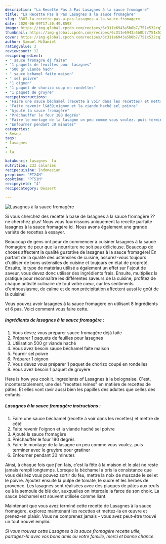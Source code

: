 ```yaml
---
description: "La Recette Pas à Pas Lasagnes à la sauce fromagère"
title: "La Recette Pas à Pas Lasagnes à la sauce fromagère"
slug: 3387-la-recette-pas-a-pas-lasagnes-a-la-sauce-fromagere
date: 2020-06-09T17:30:49.859Z
image: https://img-global.cpcdn.com/recipes/6c311e6943a5b0b7/751x532cq70/lasagnes-a-la-sauce-fromagere-photo-principale-de-la-recette.jpg
thumbnail: https://img-global.cpcdn.com/recipes/6c311e6943a5b0b7/751x532cq70/lasagnes-a-la-sauce-fromagere-photo-principale-de-la-recette.jpg
cover: https://img-global.cpcdn.com/recipes/6c311e6943a5b0b7/751x532cq70/lasagnes-a-la-sauce-fromagere-photo-principale-de-la-recette.jpg
author: Samuel McDaniel
ratingvalue: 3
reviewcount: 12
recipeingredient:
- " sauce fromagre dj faite"
- "1 paquets de feuilles pour lasagnes"
- "500 gr viande hach"
- " sauce bchamel faite maison"
- " sel poivre"
- "1 oignon"
- "1 paquet de chorizo coup en rondelles"
- "1 paquet de gruyre"
recipeinstructions:
- "Faire une sauce béchamel (recette à voir dans les recettes) et mettre de côté"
- "Faite revenir l&#39;oignon et la viande haché sel poivre"
- "Ajouté la sauce fromagère"
- "Préchauffer le four 180 degrés"
- "Faire le montage de la lasagne un peu comme vous voulez. puis terminer avec le gruyère pour gratiner"
- "Enfourner pendant 30 minutes"
categories:
- Resep
tags:
- lasagnes
- 
- la

katakunci: lasagnes  la 
nutrition: 233 calories
recipecuisine: Indonesian
preptime: "PT24M"
cooktime: "PT51M"
recipeyield: "4"
recipecategory: Dessert

---
```



![Lasagnes à la sauce fromagère](https://img-global.cpcdn.com/recipes/6c311e6943a5b0b7/751x532cq70/lasagnes-a-la-sauce-fromagere-photo-principale-de-la-recette.jpg)

Si vous cherchez des recette à base de lasagnes à la sauce fromagère ?? ne cherchez plus! Nous vous fournissons uniquement la recette parfaite lasagnes à la sauce fromagère ici. Nous avons également une grande variété de recettes à essayer.

Beaucoup de gens ont peur de commencer à cuisiner lasagnes à la sauce fromagère de peur que la nourriture ne soit pas délicieuse. Beaucoup de choses affectent la qualité gustative de lasagnes à la sauce fromagère! En partant de la qualité des ustensiles de cuisine, assurez-vous toujours d'utiliser de bons ustensiles de cuisine et toujours en état de propreté. Ensuite, le type de matériau utilisé a également un effet sur l'ajout de saveur, vous devez donc utiliser des ingrédients frais. Ensuite, multipliez la pratique pour reconnaître les différentes saveurs de la cuisine, profitez de chaque activité culinaire de tout votre cœur, car les sentiments d'enthousiasme, de calme et de non précipitation affectent aussi le goût de la cuisine!

<!--inarticleads1-->

Vous pouvez avoir lasagnes à la sauce fromagère en utilisant 8 Ingrédients et 6 pas. Voici comment vous faire cette.

##### Ingrédients de lasagnes à la sauce fromagère :

1. Vous devez vous préparer  sauce fromagère déjà faite
1. Préparer 1 paquets de feuilles pour lasagnes
1. Utilisation 500 gr viande haché
1. Vous avez besoin  sauce béchamel faite maison
1. Fournir  sel poivre
1. Préparer 1 oignon
1. Vous devez vous préparer 1 paquet de chorizo coupé en rondelles
1. Vous avez besoin 1 paquet de gruyère


Here is how you cook it. Ingredients of Lasagnes à la bolognaise. C&#39;est, incontestablement, une des &#34;recettes reines&#34; en matière de recettes de pâtes. Et elles vont ravir aussi bien les papilles des adultes que celles des enfants. 

<!--inarticleads2-->

##### Lasagnes à la sauce fromagère instructions :

1. Faire une sauce béchamel (recette à voir dans les recettes) et mettre de côté
1. Faite revenir l&#39;oignon et la viande haché sel poivre
1. Ajouté la sauce fromagère
1. Préchauffer le four 180 degrés
1. Faire le montage de la lasagne un peu comme vous voulez. puis terminer avec le gruyère pour gratiner
1. Enfourner pendant 30 minutes


Ainsi, à chaque fois que j&#39;en fais, c&#39;est la fête à la maison et le plat ne reste jamais rempli longtemps. Lorsque la béchamel a pris la consistance que vous désirez vous pouvez sortir du feu, mettre la noix de muscade le sel et le poivre. Ajoutez ensuite la pulpe de tomate, le sucre et les herbes de provence. Les lasagnes sont réalisées avec des plaques de pâtes aux œufs ou à la semoule de blé dur, auxquelles on intercale la farce de son choix. La sauce béchamel est souvent utilisée comme liant. 

<!--inarticleads1-->

<p>
Maintenant que vous avez terminé cette recette de Lasagnes à la sauce fromagère, explorez maintenant les recettes et mettez-la en œuvre et prenez-en plaisir. Vous ne comprenez jamais - vous avez peut-être trouvé un tout nouvel emploi.
</p>

<p>
<i>Si vous trouvez cette Lasagnes à la sauce fromagère recette utile, partagez-la avec vos bons amis ou votre famille, merci et bonne chance.</i>
</p>
